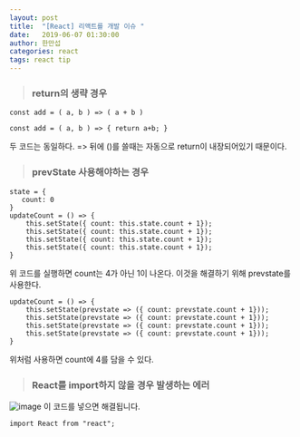 ```yaml
---
layout: post
title:  "[React] 리액트를 개발 이슈 "
date:   2019-06-07 01:30:00
author: 한만섭
categories: react
tags: react tip 
---
```




> ### return의 생략 경우 
```
const add = ( a, b ) => ( a + b )
```
```
const add = ( a, b ) => { return a+b; }
```
두 코드는 동일하다. => 뒤에 ()를 쓸때는 자동으로 return이 내장되어있기 때문이다.

> ### prevState 사용해야하는 경우 

```
state = {
   count: 0
}
updateCount = () => {
    this.setState({ count: this.state.count + 1});
    this.setState({ count: this.state.count + 1});
    this.setState({ count: this.state.count + 1});
    this.setState({ count: this.state.count + 1});
}
```
위 코드를 실행하면 count는 4가 아닌 1이 나온다. 이것을 해결하기 위해 prevstate를 사용한다. 

```
updateCount = () => {
    this.setState(prevstate => ({ count: prevstate.count + 1}));
    this.setState(prevstate => ({ count: prevstate.count + 1}));
    this.setState(prevstate => ({ count: prevstate.count + 1}));
    this.setState(prevstate => ({ count: prevstate.count + 1}));
}
```
위처럼 사용하면 count에 4를 담을 수 있다. 


> ### React를 import하지 않을 경우 발생하는 에러 

  ![image](https://user-images.githubusercontent.com/46010705/60530520-e311d380-9d33-11e9-894d-fe41a3573aa5.png)
  이 코드를 넣으면 해결됩니다.  
  ```
  import React from "react";
  ```
